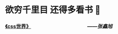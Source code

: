 
# 欲穷千里目 还得多看书  📖

### [《css世界》](/books/css-world.md)    *<span style='fontSize:15px;'>&emsp;&emsp;&emsp;&emsp;&emsp;&emsp;&emsp;&emsp;&emsp;&emsp;&emsp;——张鑫旭</span>*